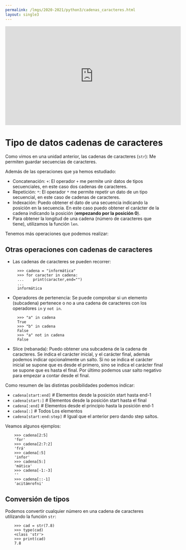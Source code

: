 ```yaml
---
permalink: /lmgs/2020-2021/python3/cadenas_caracteres.html
layout: single3
---
```


<iframe width="560" height="315" src="https://youtu.be/ddWSzn5aKco" frameborder="0" allow="accelerometer; autoplay; clipboard-write; encrypted-media; gyroscope; picture-in-picture" allowfullscreen></iframe>


# Tipo de datos cadenas de caracteres

Como vimos en una unidad anterior, las cadenas de caracteres (`str`): Me permiten guardar secuencias de caracteres.

Además de las operaciones que ya hemos estudiado:

* Concatenación: `+`:  El operador `+` me permite unir datos de tipos secuenciales, en este caso dos cadenas de caracteres.
* Repetición: `*`:  El operador `*` me permite repetir un dato de un tipo secuencial, en este caso de cadenas de caracteres.
* Indexación: Puedo obtener el dato de una secuencia indicando la posición en la secuencia. En este caso puedo obtener el carácter de la cadena indicando la posición (**empezando por la posición 0**).
* Para obtener la longitud de una cadena (número de caracteres que tiene), utilizamos la función `len`.

Tenemos más operaciones que podemos realizar:

## Otras operaciones con cadenas de caracteres

* Las cadenas de caracteres se pueden recorrer:

        >>> cadena = "informática"
        >>> for caracter in cadena:
        ...    print(caracter,end="")
        ...
        informática

* Operadores de pertenencia: Se puede comprobar si un elemento (subcadena) pertenece o no a una cadena de caracteres con los operadores `in` y `not in`.

        >>> "a" in cadena
        True
        >>> "b" in cadena
        False
        >>> "a" not in cadena
        False

* Slice (rebanada): Puedo obtener una subcadena de la cadena de caracteres. Se indica el carácter inicial, y el carácter final, además podemos indicar opcionalmente un salto. Si no se indica el carácter inicial se supone que es desde el primero, sino se indica el carácter final se supone que es hasta el final. Por último podemos usar salto negativo para empezar a contar desde el final.

Como resumen de las distintas posibilidades podemos indicar:

* `cadena[start:end]` 	  # Elementos desde la posición start hasta end-1
* `cadena[start:]`    	  # Elementos desde la posición start hasta el final
* `cadena[:end]`      	  # Elementos desde el principio hasta la posición end-1
* `cadena[:]` 	 	  # Todos Los elementos	    
* `cadena[start:end:step]` # Igual que el anterior pero dando step saltos.

Veamos algunos ejemplos:

        >>> cadena[2:5]
        'for'
        >>> cadena[2:7:2]
        'frá'
        >>> cadena[:5]
        'infor'
        >>> cadena[5:]
        'mática'
        >>> cadena[-1:-3]
        ''
        >>> cadena[::-1]
        'acitámrofni'

## Conversión de tipos

Podemos convertir cualquier número en una cadena de caracteres utilizando la función `str`:

        >>> cad = str(7.8)
        >>> type(cad)
        <class 'str'>
        >>> print(cad)
        7.8